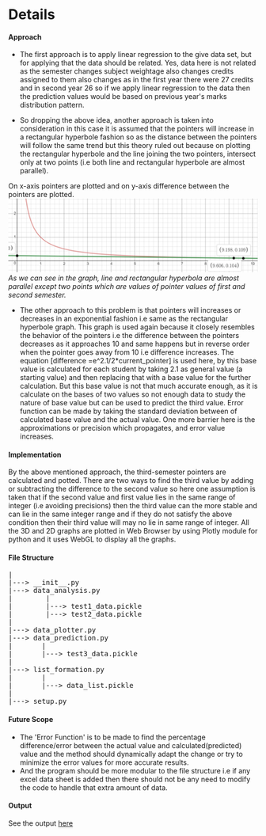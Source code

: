 # Details

#### Approach
- The first approach is to apply linear regression to the give data set, but for applying that the data should be related. Yes, data here is not related as the semester changes subject weightage also changes credits assigned to them also changes as in the first year there were 27 credits and in second year 26 so if we apply linear regression to the data then the prediction values would be based on previous year's marks distribution pattern. 

- So dropping the above idea, another approach is taken into consideration in this case it is assumed that the pointers will increase in a rectangular hyperbole fashion so as the distance between the pointers will follow the same trend but this theory ruled out because on plotting the rectangular hyperbole and the line joining the two pointers, intersect only at two points (i.e both line and rectangular hyperbole are almost parallel).

On x-axis pointers are plotted and on y-axis difference between the pointers are plotted.
![Graph Image](https://github.com/Dhyeythumar/Data-prediction-and-plotting/blob/master/documents/graph.png?raw=true)
*As we can see in the graph, line and rectangular hyperbola are almost parallel except two points which are values of pointer values of first and second semester.*

- The other approach to this problem is that pointers will increases or decreases in an exponential fashion i.e same as the rectangular hyperbole graph. This graph is used again because it closely resembles the behavior of the pointers i.e the difference between the pointers decreases as it approaches 10 and same happens but in reverse order when the pointer goes away from 10 i.e difference increases.  The equation [difference =e^2.1/2*current_pointer] is used here, by this base value is calculated for each student by taking 2.1 as general value (a starting value) and then replacing that with a base value for the further calculation. But this base value is not that much accurate enough, as it is calculate on the bases of two values so not enough data to study the nature of base value but can be used to predict the third value. Error function can be made by taking the standard deviation between of calculated base value and the actual value. One more barrier here is the approximations or precision which propagates, and error value increases.

#### Implementation
By the above mentioned approach, the third-semester pointers are calculated and potted. There are two ways to find the third value by adding or subtracting  the difference to the second value so here one assumption is taken that if the second value and first value lies in the same range of integer (i.e avoiding precisions) then the third value can the more stable and can lie in the same integer range and if they do not satisfy the above condition then their third value will may no lie in same range of integer.  All the 3D and 2D graphs are plotted in Web Browser by using Plotly module for python and it uses WebGL to display all the graphs.

#### File Structure
<pre>
|
|---> __init__.py
|---> data_analysis.py
|        |
|        |---> test1_data.pickle
|        |---> test2_data.pickle
|
|---> data_plotter.py
|---> data_prediction.py
|       |
|       |---> test3_data.pickle
|
|---> list_formation.py
|       |
|       |---> data_list.pickle
|
|---> setup.py </pre>

#### Future Scope
- The 'Error Function' is to be made to find the percentage difference/error between the actual value and calculated(predicted) value and the method should dynamically adapt the change or try to minimize the error values for more accurate results.
- And the program should be more modular to the file structure i.e if any excel data sheet is added then there should not be any need to modify the code to handle that extra amount of data.

#### Output
See the output [here](https://github.com/Dhyeythumar/Data-prediction-and-plotting/blob/master/data_prediction&plotting/OUTPUT.md)

